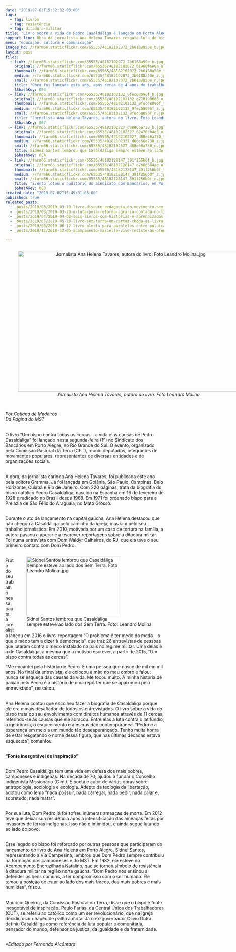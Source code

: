 ```yaml
---
date: "2019-07-02T15:32:32-03:00"
tags:
  - tag: livros
  - tag: resistência
  - tag: ditadura-militar
title: "Livro sobre a vida de Pedro Casaldáliga é lançado em Porto Alegre\n"
support_line: Obra da jornalista Ana Helena Tavares resgata luta do bispo em defesa dos mais pobres
menu: "educação, cultura e comunicação"
images_hd: //farm66.staticflickr.com/65535/48182102072_2b6188a50e_b.jpg
layout: post
files:
  - link: //farm66.staticflickr.com/65535/48182102072_2b6188a50e_b.jpg
    original: //farm66.staticflickr.com/65535/48182102072_01968f6e8a_o.jpg
    thumbnail: //farm66.staticflickr.com/65535/48182102072_2b6188a50e_t.jpg
    medium: //farm66.staticflickr.com/65535/48182102072_2b6188a50e_z.jpg
    small: //farm66.staticflickr.com/65535/48182102072_2b6188a50e_n.jpg
    title: "Obra foi lançada este ano, após cerca de 4 anos de trabalho. Foto - Leandro Molina.jpg"
    $$hashKey: 0E4
  - link: //farm66.staticflickr.com/65535/48182102132_9fec68096f_b.jpg
    original: //farm66.staticflickr.com/65535/48182102132_e770100685_o.jpg
    thumbnail: //farm66.staticflickr.com/65535/48182102132_9fec68096f_t.jpg
    medium: //farm66.staticflickr.com/65535/48182102132_9fec68096f_z.jpg
    small: //farm66.staticflickr.com/65535/48182102132_9fec68096f_n.jpg
    title: "Jornalista Ana Helena Tavares, autora do livro. Foto Leandro Molina..jpg"
    $$hashKey: 0E7
  - link: //farm66.staticflickr.com/65535/48182102327_d88e66a730_b.jpg
    original: //farm66.staticflickr.com/65535/48182102327_62470cb4e5_o.jpg
    thumbnail: //farm66.staticflickr.com/65535/48182102327_d88e66a730_t.jpg
    medium: //farm66.staticflickr.com/65535/48182102327_d88e66a730_z.jpg
    small: //farm66.staticflickr.com/65535/48182102327_d88e66a730_n.jpg
    title: Sidnei Santos lembrou que Casaldáliga sempre esteve ao lado dos Sem Terra. Foto Leandro Molina..jpg
    $$hashKey: 0EA
  - link: //farm66.staticflickr.com/65535/48182128147_391f256b0f_b.jpg
    original: //farm66.staticflickr.com/65535/48182128147_e7b8d384ae_o.jpg
    thumbnail: //farm66.staticflickr.com/65535/48182128147_391f256b0f_t.jpg
    medium: //farm66.staticflickr.com/65535/48182128147_391f256b0f_z.jpg
    small: //farm66.staticflickr.com/65535/48182128147_391f256b0f_n.jpg
    title: "Evento lotou o auditório do Sindicato dos Bancários, em Porto Alegre. Foto- Leandro Molina..jpg"
    $$hashKey: 0ED
created_date: "2019-07-02T15:49:31-03:00"
published: true
releated_posts:
  - _posts/2019/03/2019-03-19-livro-discute-pedagogia-do-movimento-sem-terra-e-relacoes-de-genero.md
  - _posts/2019/03/2019-03-29-a-luta-pela-reforma-agraria-contada-no-livro-sem-terra-em-cartaz.md
  - _posts/2019/04/2019-04-02-seis-livros-com-historias-e-aprendizados-para-criancada.md
  - _posts/2019/05/2019-05-28-livro-sem-terra-em-cartaz-chega-as-livrarias-e-vira-exposicao-no-ceara.md
  - _posts/2019/06/2019-06-12-livro-alerta-para-paralelos-entre-poluicao-e-saude-humana.md
  - _posts/2018/12/2018-12-05-acampamento-marielle-vive-resiste-as-ofensivas-judiciais-da-especulacao-imobiliaria.md

---
```

<div style="text-align:center">
<figure class="image" style="display:inline-block"><img alt="Jornalista Ana Helena Tavares, autora do livro. Foto Leandro Molina..jpg" height="446" src="//farm66.staticflickr.com/65535/48182102132_9fec68096f_b.jpg" width="700" />
<figcaption><em>Jornalista Ana Helena Tavares, autora do livro. Foto Leandro Molina</em></figcaption>
</figure>
</div>

<p><br />
<em>Por Catiana de Medeiros<br />
Da P&aacute;gina do MST</em><br />
&nbsp;</p>

<p>O livro &ldquo;Um bispo contra todas as cercas &ndash; a vida e as causas de Pedro Casald&aacute;liga&rdquo; foi lan&ccedil;ado nesta segunda-feira (1&ordm;) no Sindicato dos Banc&aacute;rios em Porto Alegre, no Rio Grande do Sul. O evento, organizado pela Comiss&atilde;o Pastoral da Terra (CPT), reuniu deputados, integrantes de movimentos populares, representantes de diversas entidades e de organiza&ccedil;&otilde;es sociais.&nbsp;<br />
&nbsp;</p>

<p>A obra, da jornalista carioca Ana Helena Tavares, foi publicada este ano pela editora Gramma. J&aacute; foi lan&ccedil;ada em Goi&acirc;nia, S&atilde;o Paulo, Campinas, Belo Horizonte, Cuiab&aacute; e Rio de Janeiro. Com 220 p&aacute;ginas, trata da biografia do bispo cat&oacute;lico Pedro Casald&aacute;liga, nascido na Espanha em 16 de fevereiro de 1928 e radicado no Brasil desde 1968. Em 1971 foi ordenado bispo para a Prelazia de S&atilde;o F&eacute;lix do Araguaia, no Mato Grosso.<br />
&nbsp;</p>

<p>Durante o ato de lan&ccedil;amento na capital ga&uacute;cha, Ana Helena destacou que n&atilde;o chegou a Casald&aacute;liga pelo caminho da igreja, mas sim pelo seu trabalho jornal&iacute;stico. Em 2010, motivada por um caso de tortura na fam&iacute;lia, a autora passou a apurar e a escrever reportagens sobre a ditadura militar. Foi numa entrevista com Dom Waldyr Calheiros, do RJ, que ela teve o seu primeiro contato com Dom Pedro.</p>

<figure class="image" style="float:right"><img alt="Sidnei Santos lembrou que Casaldáliga sempre esteve ao lado dos Sem Terra. Foto Leandro Molina..jpg" height="189" src="//farm66.staticflickr.com/65535/48182102327_d88e66a730_b.jpg" width="300" />
<figcaption>Sidnei Santos lembrou que Casald&aacute;liga<br />
sempre esteve ao lado dos Sem Terra. Foto: Leandro Molina</figcaption>
</figure>

<p><br />
Fruto do seu trabalho nessa pauta, a jornalista lan&ccedil;ou em 2016 o livro-reportagem &ldquo;O problema &eacute; ter medo do medo &ndash; o que o medo tem a dizer &agrave; democracia&rdquo;, que traz 26 entrevistas de pessoas que lutaram contra o medo instalado no pa&iacute;s no regime militar. Uma delas &eacute; a de Casald&aacute;liga, a mesma que a motivou escrever, a partir de 2015, &ldquo;Um bispo contra todas as cercas&rdquo;.</p>

<p>&ldquo;Me encantei pela hist&oacute;ria de Pedro. &Eacute; uma pessoa que nasce de mil em mil anos. No final da entrevista, ele colocou a m&atilde;o no meu ombro e falou: nunca se esque&ccedil;a das causas da vida. Me tocou muito. A minha hist&oacute;ria de paix&atilde;o pelo Pedro &eacute; a hist&oacute;ria de uma rep&oacute;rter que se apaixonou pelo entrevistado&rdquo;, ressaltou.</p>

<p><br />
Ana Helena contou que escolheu fazer a biografia de Casald&aacute;liga porque ele era o mais desafiador de todos os entrevistados. O livro sobre a vida do bispo trata do seu envolvimento com direitos humanos atrav&eacute;s de 11 cercas, referindo-se &agrave;s causas que ele abra&ccedil;ou. Entre elas a luta contra o latif&uacute;ndio, a ignor&acirc;ncia, o esquecimento e a escravid&atilde;o contempor&acirc;nea. &ldquo;Pedro &eacute; a esperan&ccedil;a em meio a um mundo t&atilde;o desesperan&ccedil;ado. Tenho muita honra de estar resgatando o nome dessa figura, que nas &uacute;ltimas d&eacute;cadas estava esquecida&rdquo;, comentou.&nbsp;<br />
&nbsp;</p>

<p><strong>&ldquo;Fonte inesgot&aacute;vel de inspira&ccedil;&atilde;o&rdquo;</strong><br />
&nbsp;</p>

<p>Dom Pedro Casald&aacute;liga tem uma vida em defesa dos mais pobres, camponeses e ind&iacute;genas. Na d&eacute;cada de 70, ajudou a fundar o Conselho Indigenista Mission&aacute;rio (Cimi). &Eacute; poeta e autor de v&aacute;rias obras sobre antropologia, sociologia e ecologia. Adepto da teologia da liberta&ccedil;&atilde;o, adotou como lema &ldquo;nada possuir, nada carregar, nada pedir, nada calar e, sobretudo, nada matar&rdquo;.<br />
&nbsp;</p>

<p>Por sua luta, Dom Pedro j&aacute; foi sofreu in&uacute;meras amea&ccedil;as de morte. Em 2012 teve que deixar sua resid&ecirc;ncia ap&oacute;s a intensifica&ccedil;&atilde;o das amea&ccedil;as feitas por invasores de terras ind&iacute;genas. Isso n&atilde;o o intimidou, e ainda segue lutando ao lado do povo.<br />
&nbsp;</p>

<p>Esse legado do bispo foi refor&ccedil;ado por outras pessoas que participaram do lan&ccedil;amento do livro de Ana Helena em Porto Alegre. Sidnei Santos, representando a Via Campesina, lembrou que Dom Pedro sempre contribuiu na forma&ccedil;&atilde;o dos camponeses e do MST. Em 1982, ele esteve no Acampamento Encruzilhada Natalino, que se tornou s&iacute;mbolo de resist&ecirc;ncia &agrave; ditadura militar na regi&atilde;o norte ga&uacute;cha. &ldquo;Dom Pedro nos ensinou a defender os bens comuns, a ter compromisso com o ser humano. Ele tomou a posi&ccedil;&atilde;o de estar ao lado dos mais fracos, dos mais pobres e mais humildes&rdquo;, frisou.<br />
&nbsp;</p>

<p>Maur&iacute;cio Queiroz, da Comiss&atilde;o Pastoral da Terra, disse que o bispo &eacute; fonte inesgot&aacute;vel de inspira&ccedil;&atilde;o. Paulo Farias, da Central &Uacute;nica dos Trabalhadores (CUT), se referiu ao cat&oacute;lico como um ser revolucion&aacute;rio, que na igreja decidiu usar chap&eacute;u de palha &agrave; mirta. J&aacute; o ex-governador Ol&iacute;vio Dutra definiu Casald&aacute;liga como refer&ecirc;ncia da luta popular e comunit&aacute;ria, pensador do mundo, defensor da justi&ccedil;a, da igualdade e da fraternidade.</p>

<p><br />
<em>*Editado por Fernanda Alc&acirc;ntara</em></p>

